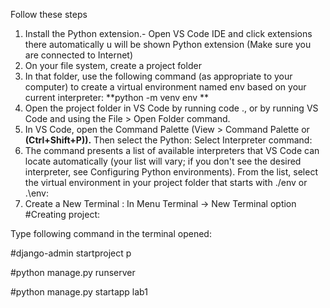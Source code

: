 Follow these steps 
1. Install the Python extension.- Open VS Code IDE and click extensions there 
automatically u will be shown Python extension (Make sure you are connected 
to Internet) 
2. On your file system, create a project folder 
3. In that folder, use the following command (as appropriate to your computer) 
to create a virtual environment named env based on your current interpreter: 
**python -m venv env **
4. Open the project folder in VS Code by running code ., or by running VS Code 
and using the File > Open Folder command. 
5. In VS Code, open the Command Palette (View > Command Palette or 
**(Ctrl+Shift+P)).** Then select the Python: Select Interpreter command:
6. The command presents a list of available interpreters that VS Code can locate 
automatically (your list will vary; if you don't see the desired interpreter, see 
Configuring Python environments). From the list, select the virtual environment 
in your project folder that starts with ./env or .\env: 
7. Create a New Terminal : In Menu Terminal -> New Terminal option 
#Creating project:

Type following command in the terminal opened: 

#django-admin startproject p 

#python manage.py runserver

#python manage.py startapp lab1

